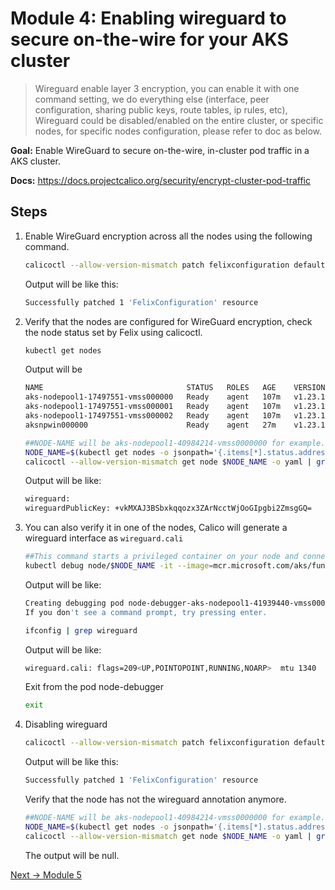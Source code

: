# Module 4: Enabling wireguard to secure on-the-wire for your AKS cluster
>Wireguard enable layer 3 encryption, you can enable it with one command setting, we do everything else (interface, peer configuration, sharing public keys, route tables, ip rules, etc), Wireguard could be disabled/enabled on the entire cluster, or specific nodes, for specific nodes configuration, please refer to doc as below.


**Goal:** Enable WireGuard to secure on-the-wire, in-cluster pod traffic in a AKS cluster.

**Docs:** https://docs.projectcalico.org/security/encrypt-cluster-pod-traffic

## Steps

1. Enable WireGuard encryption across all the nodes using the following command.

    
    ```bash
    calicoctl --allow-version-mismatch patch felixconfiguration default --type='merge' -p '{"spec":{"wireguardEnabled":true}}'
    ```
    Output will be like this:
    ```bash
    Successfully patched 1 'FelixConfiguration' resource
    ```


2. Verify that the nodes are configured for WireGuard encryption, check the node status set by Felix using calicoctl. 

    ```bash
    kubectl get nodes
    ```
    
    Output will be
    ```bash
    NAME                                STATUS   ROLES   AGE    VERSION
    aks-nodepool1-17497551-vmss000000   Ready    agent   107m   v1.23.12
    aks-nodepool1-17497551-vmss000001   Ready    agent   107m   v1.23.12
    aks-nodepool1-17497551-vmss000002   Ready    agent   107m   v1.23.12
    aksnpwin000000                      Ready    agent   27m    v1.23.12
    ```

    ```bash
    ##NODE-NAME will be aks-nodepool1-40984214-vmss0000000 for example.
    NODE_NAME=$(kubectl get nodes -o jsonpath='{.items[*].status.addresses[?(@.type=="Hostname")].address}'| awk '{print $1;}')
    calicoctl --allow-version-mismatch get node $NODE_NAME -o yaml | grep wireguard
    ```

    Output will be like:
    ```bash
    wireguard:
    wireguardPublicKey: +vkMXAJ3BSbxkqqozx3ZArNcctWjOoGIpgbi2ZmsgGQ=
    ```

3. You can also verify it in one of the nodes, Calico will generate a wireguard interface as `wireguard.cali` 
   ```bash
   ##This command starts a privileged container on your node and connects to it over SSH.
   kubectl debug node/$NODE_NAME -it --image=mcr.microsoft.com/aks/fundamental/base-ubuntu:v0.0.11
   ```
   Output will be like:
   ```bash
   Creating debugging pod node-debugger-aks-nodepool1-41939440-vmss000001-c9bjq with container debugger on node aks-nodepool1-41939440-vmss000001.
   If you don't see a command prompt, try pressing enter.
   ```

   ```bash
   ifconfig | grep wireguard
   ```
   
   Output will be like:
   ```bash
   wireguard.cali: flags=209<UP,POINTOPOINT,RUNNING,NOARP>  mtu 1340
   ```

   Exit from the pod node-debugger
   ```bash
   exit
   ```

4. Disabling wireguard

    ```bash
    calicoctl --allow-version-mismatch patch felixconfiguration default --type='merge' -p '{"spec":{"wireguardEnabled":false}}'
    ```
    Output will be like this:
    ```bash
    Successfully patched 1 'FelixConfiguration' resource
    ```

    Verify that the node has not the wireguard annotation anymore.

    ```bash
    ##NODE-NAME will be aks-nodepool1-40984214-vmss0000000 for example.
    NODE_NAME=$(kubectl get nodes -o jsonpath='{.items[*].status.addresses[?(@.type=="Hostname")].address}'| awk '{print $1;}')
    calicoctl --allow-version-mismatch get node $NODE_NAME -o yaml | grep wireguard
    ```
    
    The output will be null.

[Next -> Module 5](../calicooss/ebpf-dataplane.md)
